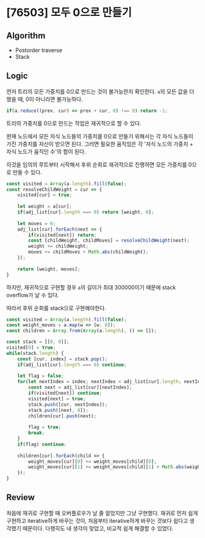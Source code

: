 # [76503] 모두 0으로 만들기
## Algorithm
- Postorder traverse
- Stack
## Logic
먼저 트리의 모든 가중치를 0으로 만드는 것이 불가능한지 확인한다.
`a`의 모든 값을 더했을 때, 0이 아니라면 불가능하다.

```js
if(a.reduce((prev, cur) => prev + cur, 0) !== 0) return -1;
```

트리의 가중치를 0으로 만드는 작업은 재귀적으로 할 수 있다.

현재 노드에서 모든 자식 노드들의 가중치를 0으로 만들기 위해서는 각 자식 노드들이 가진 가중치를 자신이 받으면 된다.
그러면 필요한 움직임은 각 '자식 노드의 가중치 + 자식 노드가 움직인 수'의 합이 된다.

이것을 임의의 루트부터 시작해서 후위 순회로 재귀적으로 진행하면 모든 가중치를 0으로 만들 수 있다.

```js
const visited = Array(a.length).fill(false);
const resolveChildWeight = cur => {
    visited[cur] = true;
    
    let weight = a[cur];
    if(adj_list[cur].length === 0) return [weight, 0];
    
    let moves = 0;
    adj_list[cur].forEach(next => {
        if(visited[next]) return;
        const [childWeight, childMoves] = resolveChildWeight(next);
        weight += childWeight;
        moves += childMoves + Math.abs(childWeight);
    });
    
    return [weight, moves];
}
```

하지만, 재귀적으로 구현할 경우 `a`의 길이가 최대 300000이기 때문에 stack overflow가 날 수 있다.

따라서 후위 순회를 stack으로 구현해야한다.

```js
const visited = Array(a.length).fill(false);
const weight_moves = a.map(w => [w, 0]);
const children = Array.from(Array(a.length), () => []);

const stack = [[0, 0]];
visited[0] = true;
while(stack.length) {
    const [cur, index] = stack.pop();
    if(adj_list[cur].length === 0) continue;
    
    let flag = false;
    for(let nextIndex = index; nextIndex < adj_list[cur].length; nextIndex++) {
        const next = adj_list[cur][nextIndex];
        if(visited[next]) continue;
        visited[next] = true;
        stack.push([cur, nextIndex]);
        stack.push([next, 0]);
        children[cur].push(next);
        
        flag = true;
        break;
    }
    if(flag) continue;
    
    children[cur].forEach(child => {
        weight_moves[cur][0] += weight_moves[child][0];
        weight_moves[cur][1] += weight_moves[child][1] + Math.abs(weight_moves[child][0]);
    });
}
```

## Review
처음에 재귀로 구현할 때 오버플로우가 날 줄 알았지만 그냥 구현했다. 재귀로 먼저 쉽게 구현하고 iterative하게 바꾸는 것이, 처음부터 iterative하게 바꾸는 것보다 쉽다고 생각했기 때문이다. 다행히도 내 생각이 맞았고, 비교적 쉽게 해결할 수 있었다.